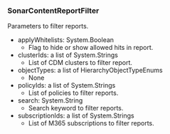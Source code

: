 ### SonarContentReportFilter
Parameters to filter reports.

- applyWhitelists: System.Boolean
  - Flag to hide or show allowed hits in report.
- clusterIds: a list of System.Strings
  - List of CDM clusters to filter report.
- objectTypes: a list of HierarchyObjectTypeEnums
  - None
- policyIds: a list of System.Strings
  - List of policies to filter reports.
- search: System.String
  - Search keyword to filter reports.
- subscriptionIds: a list of System.Strings
  - List of M365 subscriptions to filter reports.
